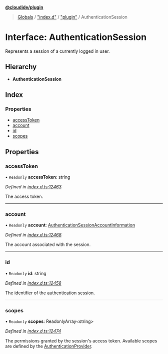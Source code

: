 **[@cloudide/plugin](../README.md)**

> [Globals](../README.md) / ["index.d"](../modules/_index_d_.md) / ["plugin"](../modules/_index_d_._plugin_.md) / AuthenticationSession

# Interface: AuthenticationSession

Represents a session of a currently logged in user.

## Hierarchy

* **AuthenticationSession**

## Index

### Properties

* [accessToken](_index_d_._plugin_.authenticationsession.md#accesstoken)
* [account](_index_d_._plugin_.authenticationsession.md#account)
* [id](_index_d_._plugin_.authenticationsession.md#id)
* [scopes](_index_d_._plugin_.authenticationsession.md#scopes)

## Properties

### accessToken

• `Readonly` **accessToken**: string

*Defined in [index.d.ts:12463](https://github.com/shuyaqian/cloudide-plugin-api/blob/57a3a2a/index.d.ts#L12463)*

The access token.

___

### account

• `Readonly` **account**: [AuthenticationSessionAccountInformation](_index_d_._plugin_.authenticationsessionaccountinformation.md)

*Defined in [index.d.ts:12468](https://github.com/shuyaqian/cloudide-plugin-api/blob/57a3a2a/index.d.ts#L12468)*

The account associated with the session.

___

### id

• `Readonly` **id**: string

*Defined in [index.d.ts:12458](https://github.com/shuyaqian/cloudide-plugin-api/blob/57a3a2a/index.d.ts#L12458)*

The identifier of the authentication session.

___

### scopes

• `Readonly` **scopes**: ReadonlyArray\<string>

*Defined in [index.d.ts:12474](https://github.com/shuyaqian/cloudide-plugin-api/blob/57a3a2a/index.d.ts#L12474)*

The permissions granted by the session's access token. Available scopes
are defined by the [AuthenticationProvider](#AuthenticationProvider).
